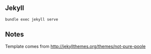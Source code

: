 ## Jekyll
```
bundle exec jekyll serve
```

## Notes
Template comes from http://jekyllthemes.org/themes/not-pure-poole
